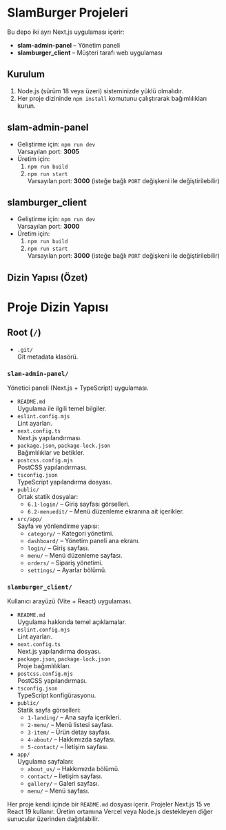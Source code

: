 # SlamBurger Projeleri

Bu depo iki ayrı Next.js uygulaması içerir:

- **slam-admin-panel** – Yönetim paneli
- **slamburger_client** – Müşteri tarafı web uygulaması

## Kurulum
1. Node.js (sürüm 18 veya üzeri) sisteminizde yüklü olmalıdır.
2. Her proje dizininde `npm install` komutunu çalıştırarak bağımlılıkları kurun.

## slam-admin-panel
- Geliştirme için: `npm run dev`  
  Varsayılan port: **3005**
- Üretim için:
  1. `npm run build`
  2. `npm run start`  
     Varsayılan port: **3000** (isteğe bağlı `PORT` değişkeni ile değiştirilebilir)

## slamburger_client
- Geliştirme için: `npm run dev`  
  Varsayılan port: **3000**
- Üretim için:
  1. `npm run build`
  2. `npm run start`  
     Varsayılan port: **3000** (isteğe bağlı `PORT` değişkeni ile değiştirilebilir)

## Dizin Yapısı (Özet)

# Proje Dizin Yapısı

## Root (`/`)

- `.git/`  
  Git metadata klasörü.

### `slam-admin-panel/`  
Yönetici paneli (Next.js + TypeScript) uygulaması.

- `README.md`  
  Uygulama ile ilgili temel bilgiler.
- `eslint.config.mjs`  
  Lint ayarları.
- `next.config.ts`  
  Next.js yapılandırması.
- `package.json`, `package-lock.json`  
  Bağımlılıklar ve betikler.
- `postcss.config.mjs`  
  PostCSS yapılandırması.
- `tsconfig.json`  
  TypeScript yapılandırma dosyası.
- `public/`  
  Ortak statik dosyalar:
  - `6.1-login/` – Giriş sayfası görselleri.
  - `6.2-menuedit/` – Menü düzenleme ekranına ait içerikler.
- `src/app/`  
  Sayfa ve yönlendirme yapısı:
  - `category/` – Kategori yönetimi.
  - `dashboard/` – Yönetim paneli ana ekranı.
  - `login/` – Giriş sayfası.
  - `menu/` – Menü düzenleme sayfası.
  - `orders/` – Sipariş yönetimi.
  - `settings/` – Ayarlar bölümü.

### `slamburger_client/`  
Kullanıcı arayüzü (Vite + React) uygulaması.

- `README.md`  
  Uygulama hakkında temel açıklamalar.
- `eslint.config.mjs`  
  Lint ayarları.
- `next.config.ts`  
  Next.js yapılandırma dosyası.
- `package.json`, `package-lock.json`  
  Proje bağımlılıkları.
- `postcss.config.mjs`  
  PostCSS yapılandırması.
- `tsconfig.json`  
  TypeScript konfigürasyonu.
- `public/`  
  Statik sayfa görselleri:
  - `1-landing/` – Ana sayfa içerikleri.
  - `2-menu/` – Menü listesi sayfası.
  - `3-item/` – Ürün detay sayfası.
  - `4-about/` – Hakkımızda sayfası.
  - `5-contact/` – İletişim sayfası.
- `app/`  
  Uygulama sayfaları:
  - `about_us/` – Hakkımızda bölümü.
  - `contact/` – İletişim sayfası.
  - `gallery/` – Galeri sayfası.
  - `menu/` – Menü sayfası.




Her proje kendi içinde bir `README.md` dosyası içerir. Projeler Next.js 15 ve React 19 kullanır. 
Üretim ortamına Vercel veya Node.js destekleyen diğer sunucular üzerinden dağıtılabilir.
